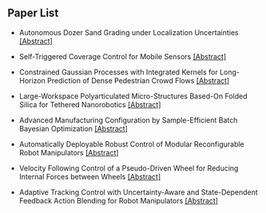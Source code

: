 ## Paper List

- Autonomous Dozer Sand Grading under Localization Uncertainties
[[Abstract]](https://events.infovaya.com/presentation?id=94511)

- Self-Triggered Coverage Control for Mobile Sensors
[[Abstract]](https://events.infovaya.com/presentation?id=94514)

- Constrained Gaussian Processes with Integrated Kernels for Long-Horizon Prediction of Dense Pedestrian Crowd Flows
[[Abstract]](https://events.infovaya.com/presentation?id=94517)

- Large-Workspace Polyarticulated Micro-Structures Based-On Folded Silica for Tethered Nanorobotics
[[Abstract]](https://events.infovaya.com/presentation?id=94520)

- Advanced Manufacturing Configuration by Sample-Efficient Batch Bayesian Optimization
[[Abstract]](https://events.infovaya.com/presentation?id=94526)

- Automatically Deployable Robust Control of Modular Reconfigurable Robot Manipulators
[[Abstract]](https://events.infovaya.com/presentation?id=94529)

- Velocity Following Control of a Pseudo-Driven Wheel for Reducing Internal Forces between Wheels
[[Abstract]](https://events.infovaya.com/presentation?id=94532)

- Adaptive Tracking Control with Uncertainty-Aware and State-Dependent Feedback Action Blending for Robot Manipulators
[[Abstract]](https://events.infovaya.com/presentation?id=94535)

